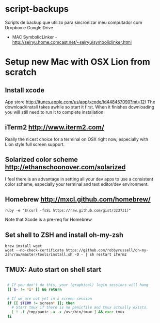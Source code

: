 script-backups
==============

Scripts de backup que utilizo para sincronizar meu computador com Dropbox e Google Drive



- MAC
SymbolicLinker - http://seiryu.home.comcast.net/~seiryu/symboliclinker.html 



# Setup new Mac with OSX Lion from scratch


## Install xcode 
App store http://itunes.apple.com/us/app/xcode/id448457090?mt=12)
The download/install takes awhile so start it first. When it finishes downloading you will still need to run it to complete installation.

## iTerm2 http://www.iterm2.com/
Really the nicest choice for a terminal on OSX right now, especially with Lion style full screen support.

## Solarized color scheme http://ethanschoonover.com/solarized
I feel there is an advantage in setting all your dev apps to use a consistent color scheme, especially your terminal and text editor/dev environment.


## Homebrew http://mxcl.github.com/homebrew/
    ruby -e "$(curl -fsSL https://raw.github.com/gist/323731)"
Note that Xcode is a pre-req for Homebrew

## Set shell to ZSH and install oh-my-zsh
    brew install wget
    wget --no-check-certificate https://github.com/robbyrussell/oh-my-zsh/raw/master/tools/install.sh -O - | sh restart iTerm2





## TMUX: Auto start on shell start

```sh

 # If you don't do this, your (graphical) login sessions will hang
 [[ $- != *i* ]] && return
 
 # If we are not yet in a screen session
 if [[ $TERM != screen* ]]; then
   # Start tmux if there is no panicfile and tmux actually exists.
   [ ! -f /tmp/panic -a -x /usr/bin/tmux ] && exec tmux
 fi
 
```

